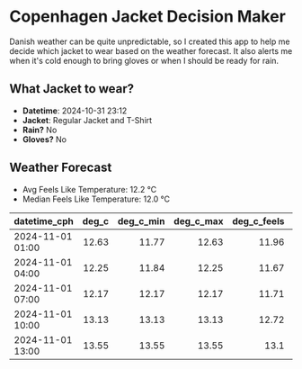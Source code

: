 
# Copenhagen Jacket Decision Maker

Danish weather can be quite unpredictable, so I created this app to help me decide which jacket to wear based on the weather forecast. 
It also alerts me when it's cold enough to bring gloves or when I should be ready for rain.

## What Jacket to wear?

- **Datetime**: 2024-10-31 23:12
- **Jacket**: Regular Jacket and T-Shirt
- **Rain?** No
- **Gloves?** No

## Weather Forecast
- Avg Feels Like Temperature: 12.2 °C
- Median Feels Like Temperature: 12.0 °C

| datetime_cph     |   deg_c |   deg_c_min |   deg_c_max |   deg_c_feels | weather   | wind   | rain   |
|:-----------------|--------:|------------:|------------:|--------------:|:----------|:-------|:-------|
| 2024-11-01 01:00 |   12.63 |       11.77 |       12.63 |         11.96 | Clouds    | High   | None   |
| 2024-11-01 04:00 |   12.25 |       11.84 |       12.25 |         11.67 | Clouds    | High   | None   |
| 2024-11-01 07:00 |   12.17 |       12.17 |       12.17 |         11.71 | Clouds    | High   | None   |
| 2024-11-01 10:00 |   13.13 |       13.13 |       13.13 |         12.72 | Clouds    | High   | None   |
| 2024-11-01 13:00 |   13.55 |       13.55 |       13.55 |         13.1  | Clouds    | High   | None   |
        